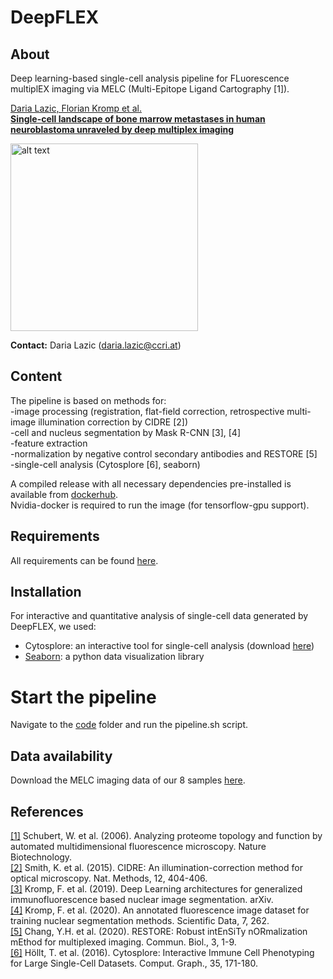 # DeepFLEX  

## About

Deep learning-based single-cell analysis pipeline for FLuorescence multiplEX imaging via MELC (Multi-Epitope Ligand Cartography [1]).  

[Daria Lazic, Florian Kromp et al.  
**Single-cell landscape of bone marrow metastases in human neuroblastoma unraveled by deep multiplex imaging**](https://www.biorxiv.org/content/10.1101/2020.09.30.321539v1)

<img src="https://github.com/perlfloccri/DeepFLEX/blob/master/deepflex.jpg" alt="alt text" width="300">
    
**Contact:** Daria Lazic ([daria.lazic@ccri.at](mailto:daria.lazic@ccri.at))  

## Content

The pipeline is based on methods for:  
-image processing (registration, flat-field correction, retrospective multi-image illumination correction by CIDRE [2])    
-cell and nucleus segmentation by Mask R-CNN [3], [4]  
-feature extraction  
-normalization by negative control secondary antibodies and RESTORE [5]  
-single-cell analysis (Cytosplore [6], seaborn)  

A compiled release with all necessary dependencies pre-installed is available from [dockerhub](https://hub.docker.com/repository/docker/imageprocessing29092020/deepflex).	
Nvidia-docker is required to run the image (for tensorflow-gpu support).

## Requirements

All requirements can be found [here](https://github.com/perlfloccri/DeepFLEX/tree/master/required_prerequisites).

## Installation

For interactive and quantitative analysis of single-cell data generated by DeepFLEX, we used:  
- Cytosplore: an interactive tool for single-cell analysis (download [here](https://www.cytosplore.org/))
- [Seaborn](https://seaborn.pydata.org/): a python data visualization library 

# Start the pipeline

Navigate to the [code](https://github.com/perlfloccri/DeepFLEX/tree/master/code) folder and run the pipeline.sh script.
## Data availability

Download the MELC imaging data of our 8 samples [here](https://cloud.stanna.at/sharing/qiN0u9QPO).  

## References

<a id="1">[[1]](https://www.nature.com/articles/nbt1250)</a> 
Schubert, W. et al. (2006). 
Analyzing proteome topology and function by automated multidimensional fluorescence microscopy.
Nature Biotechnology.    
<a id="1">[[2]](https://www.nature.com/articles/nmeth.3323)</a> 
Smith, K. et al. (2015). 
CIDRE: An illumination-correction method for optical microscopy. 
Nat. Methods, 12, 404-406.  
<a id="1">[[3]](https://arxiv.org/abs/1907.12975)</a> 
Kromp, F. et al. (2019). 
Deep Learning architectures for generalized immunofluorescence based nuclear image segmentation. 
arXiv.  
<a id="1">[[4]](https://www.nature.com/articles/s41597-020-00608-w)</a> 
Kromp, F. et al. (2020). 
An annotated fluorescence image dataset for training nuclear segmentation methods. 
Scientific Data, 7, 262.  
<a id="1">[[5]](https://onlinelibrary.wiley.com/doi/full/10.1002/mrm.20426)</a> 
Chang, Y.H. et al. (2020). 
RESTORE: Robust intEnSiTy nORmalization mEthod for multiplexed imaging. 
Commun. Biol., 3, 1-9.  
<a id="1">[[6]](https://onlinelibrary.wiley.com/doi/abs/10.1111/cgf.12893)</a> 
Höllt, T. et al. (2016). 
Cytosplore: Interactive Immune Cell Phenotyping for Large Single-Cell Datasets. 
Comput. Graph., 35, 171-180.  
